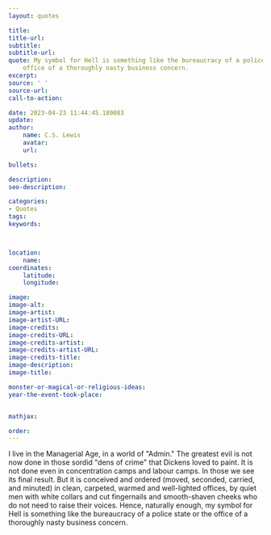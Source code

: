 ```yaml
---
layout: quotes

title:
title-url:
subtitle:
subtitle-url:
quote: My symbol for Hell is something like the bureaucracy of a police state or the
    office of a thoroughly nasty business concern.
excerpt:
source: ' '
source-url:
call-to-action:

date: 2023-04-23 11:44:45.180083
update:
author:
    name: C.S. Lewis
    avatar:
    url:

bullets:

description:
seo-description:

categories:
- Quotes
tags:
keywords:



location:
    name:
coordinates:
    latitude:
    longitude:

image:
image-alt:
image-artist:
image-artist-URL:
image-credits:
image-credits-URL:
image-credits-artist:
image-credits-artist-URL:
image-credits-title:
image-description:
image-title:

monster-or-magical-or-religious-ideas:
year-the-event-took-place:


mathjax:

order:
---
```

I live in the Managerial Age, in a world of "Admin." The greatest evil is not now done in those sordid "dens of crime" that Dickens loved to paint. It is not done even in concentration camps and labour camps. In those we see its final result. But it is conceived and ordered (moved, seconded, carried, and minuted) in clean, carpeted, warmed and well-lighted offices, by quiet men with white collars and cut fingernails and smooth-shaven cheeks who do not need to raise their voices. Hence, naturally enough, my symbol for Hell is something like the bureaucracy of a police state or the office of a thoroughly nasty business concern.